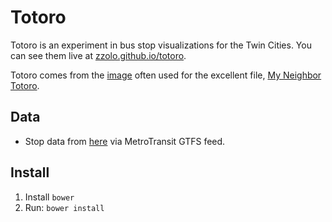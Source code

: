 # Totoro

Totoro is an experiment in bus stop visualizations for the Twin Cities.  You can see them live at [zzolo.github.io/totoro](http://zzolo.github.io/totoro/).

Totoro comes from the [image](http://en.wikipedia.org/wiki/File:My_Neighbor_Totoro_-_Tonari_no_Totoro_(Movie_Poster).jpg) often used for the excellent file, [My Neighbor Totoro](http://en.wikipedia.org/wiki/My_Neighbor_Totoro).

## Data

* Stop data from [here](https://github.com/r-barnes/mspbus/blob/master/data/stops.txt) via MetroTransit GTFS feed.

## Install

1. Install `bower`
1. Run: `bower install`